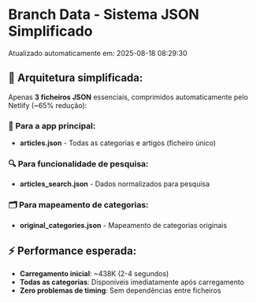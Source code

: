 # Branch Data - Sistema JSON Simplificado
Atualizado automaticamente em: 2025-08-18 08:29:30

## 🎯 Arquitetura simplificada:
Apenas **3 ficheiros JSON** essenciais, comprimidos automaticamente pelo Netlify (~65% redução):

### 📱 Para a app principal:
- **articles.json** - Todas as categorias e artigos (ficheiro único)

### 🔍 Para funcionalidade de pesquisa:
- **articles_search.json** - Dados normalizados para pesquisa

### 🗂️ Para mapeamento de categorias:
- **original_categories.json** - Mapeamento de categorias originais

## ⚡ Performance esperada:
- **Carregamento inicial**: ~438K (2-4 segundos)
- **Todas as categorias**: Disponíveis imediatamente após carregamento
- **Zero problemas de timing**: Sem dependências entre ficheiros
